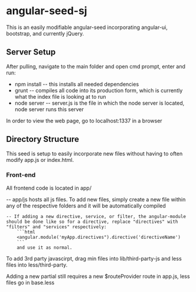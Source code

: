 # angular-seed-sj

This is an easily modifiable angular-seed incorporating angular-ui, bootstrap, and currently jQuery.

## Server Setup

After pulling, navigate to the main folder and open cmd prompt, enter and run:
* npm install -- this installs all needed dependencies
* grunt -- compiles all code into its production form, which is currently what the index file is looking at to run
* node server -- server.js is the file in which the node server is located, node server runs this server

In order to view the web page, go to localhost:1337 in a browser

## Directory Structure
This seed is setup to easily incorporate new files without having to often modify app.js or index.html.

### Front-end
All frontend code is located in app/

-- app/js hosts all js files. To add new files, simply create a new file within any of the respective folders and it will be automatically compiled

	-- If adding a new directive, service, or filter, the angular-module should be done like so for a directive, replace "directives" with "filters" and "services" respectively:
		```html
		<angular.module('myApp.directives").directive('directiveName')
		```
		and use it as normal.

To add 3rd party javascirpt, drag min files into lib/third-party-js and less files into less/third-party.

Adding a new partial still requires a new $routeProvider route in app.js, less files go in base.less